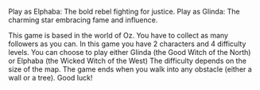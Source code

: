 
Play as Elphaba: The bold rebel fighting for justice.
Play as Glinda: The charming star embracing fame and influence.

This game is based in the world of Oz.
You have to collect as many followers as you can.
In this game you have 2 characters and 4 difficulty levels.
You can choose to play either Glinda (the Good Witch of the North) or Elphaba (the Wicked Witch of the West)
The difficulty depends on the size of the map.
The game ends when you walk into any obstacle (either a wall or a tree).
Good luck!
 
